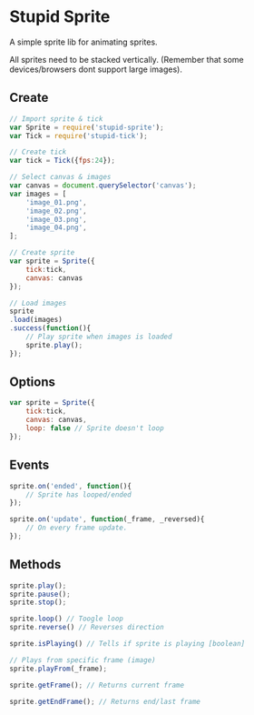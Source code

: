 # Stupid Sprite

A simple sprite lib for animating sprites. 

All sprites need to be stacked vertically. (Remember that some devices/browsers dont support large images).

## Create

```javascript
// Import sprite & tick
var Sprite = require('stupid-sprite');
var Tick = require('stupid-tick');

// Create tick
var tick = Tick({fps:24});

// Select canvas & images
var canvas = document.querySelector('canvas');
var images = [
	'image_01.png',
	'image_02.png',
	'image_03.png',
	'image_04.png',
];

// Create sprite
var sprite = Sprite({
	tick:tick, 
	canvas: canvas
});

// Load images
sprite
.load(images)
.success(function(){
	// Play sprite when images is loaded
	sprite.play();
});
```

## Options

```javascript
var sprite = Sprite({
	tick:tick, 
	canvas: canvas,
	loop: false // Sprite doesn't loop
});
```

## Events

```javascript
sprite.on('ended', function(){
	// Sprite has looped/ended
});

sprite.on('update', function(_frame, _reversed){
	// On every frame update.
});
```

## Methods

```javascript
sprite.play();
sprite.pause();
sprite.stop();

sprite.loop() // Toogle loop
sprite.reverse() // Reverses direction

sprite.isPlaying() // Tells if sprite is playing [boolean]

// Plays from specific frame (image)
sprite.playFrom(_frame);

sprite.getFrame(); // Returns current frame

sprite.getEndFrame(); // Returns end/last frame
```
